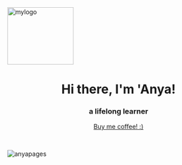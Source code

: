 <img align="center" src="https://anyapages.github.io/images/ui/misc/ilogo.png" alt="mylogo" width="150" height="130"/>
<h1 align="center">Hi there, I'm 'Anya!</h1>
<h3 align="center">a lifelong learner</h3>

<p align="center"><a href="https://bmc.link/anyaparanya" target="_blank">Buy me coffee! :)</a></p>

<br>
                                            
<p align="left"> <img src="https://komarev.com/ghpvc/?username=anyapages&label=Profile%20views&color=0e75b6&style=flat" alt="anyapages" /> </p>
